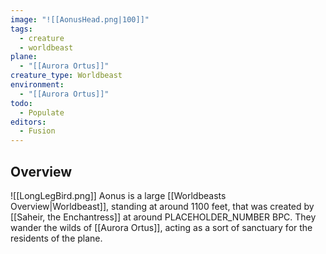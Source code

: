 ```yaml
---
image: "![[AonusHead.png|100]]"
tags:
  - creature
  - worldbeast
plane:
  - "[[Aurora Ortus]]"
creature_type: Worldbeast
environment:
  - "[[Aurora Ortus]]"
todo:
  - Populate
editors:
  - Fusion
---
```

## Overview
<span class="rightimg"><span class="smallimg"> ![[LongLegBird.png]] </span></span>Aonus is a large [[Worldbeasts Overview|Worldbeast]], standing at around 1100 feet, that was created by [[Saheir, the Enchantress]] at around PLACEHOLDER_NUMBER BPC. They wander the wilds of [[Aurora Ortus]], acting as a sort of sanctuary for the residents of the plane.